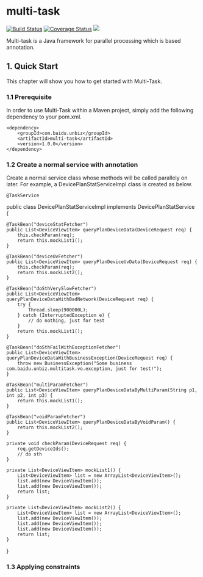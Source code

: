 # multi-task
[![Build Status](https://travis-ci.org/wangchongjie/multi-task.svg?branch=master)](https://travis-ci.org/wangchongjie/multi-task)
[![Coverage Status](https://coveralls.io/repos/github/wangchongjie/multi-task/badge.svg?branch=master)](https://coveralls.io/github/wangchongjie/multi-task?branch=master)
![](https://maven-badges.herokuapp.com/maven-central/com.baidu.unbiz/multi-task/badge.svg)

Multi-task is a Java framework for parallel processing which is based annotation.

## 1. Quick Start
This chapter will show you how to get started with Multi-Task.

### 1.1 Prerequisite

In order to use Multi-Task within a Maven project, simply add the following dependency to your pom.xml. 

	<dependency>
    	<groupId>com.baidu.unbiz</groupId>
    	<artifactId>multi-task</artifactId>
    	<version>1.0.0</version>
	</dependency>

### 1.2 Create a normal service with annotation

Create a normal service class whose methods will be called parallely on later. For example, a DevicePlanStatServiceImpl class is created as below.

    @TaskService
public class DevicePlanStatServiceImpl implements DevicePlanStatService {

    @TaskBean("deviceStatFetcher")
    public List<DeviceViewItem> queryPlanDeviceData(DeviceRequest req) {
        this.checkParam(req);
        return this.mockList1();
    }

    @TaskBean("deviceUvFetcher")
    public List<DeviceViewItem> queryPlanDeviceUvData(DeviceRequest req) {
        this.checkParam(req);
        return this.mockList2();
    }

    @TaskBean("doSthVerySlowFetcher")
    public List<DeviceViewItem> queryPlanDeviceDataWithBadNetwork(DeviceRequest req) {
        try {
            Thread.sleep(900000L);
        } catch (InterruptedException e) {
            // do nothing, just for test
        }
        return this.mockList1();
    }

    @TaskBean("doSthFailWithExceptionFetcher")
    public List<DeviceViewItem> queryPlanDeviceDataWithBusinessException(DeviceRequest req) {
        throw new BusinessException("Some business com.baidu.unbiz.multitask.vo.exception, just for test!");
    }

    @TaskBean("multiParamFetcher")
    public List<DeviceViewItem> queryPlanDeviceDataByMultiParam(String p1, int p2, int p3) {
        return this.mockList1();
    }

    @TaskBean("voidParamFetcher")
    public List<DeviceViewItem> queryPlanDeviceDataByVoidParam() {
        return this.mockList2();
    }

    private void checkParam(DeviceRequest req) {
        req.getDeviceIds();
        // do sth
    }

    private List<DeviceViewItem> mockList1() {
        List<DeviceViewItem> list = new ArrayList<DeviceViewItem>();
        list.add(new DeviceViewItem());
        list.add(new DeviceViewItem());
        return list;
    }

    private List<DeviceViewItem> mockList2() {
        List<DeviceViewItem> list = new ArrayList<DeviceViewItem>();
        list.add(new DeviceViewItem());
        list.add(new DeviceViewItem());
        list.add(new DeviceViewItem());
        return list;
    }
}



### 1.3 Applying constraints
